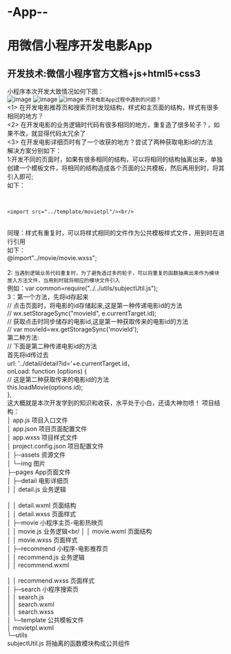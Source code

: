 # -App--<br/>
用微信小程序开发电影App<br/>
====
开发技术:微信小程序官方文档+js+html5+css3<br/>
----
小程序本次开发大致情况如何下图：<br/>
![image](https://github.com/wangxiaozhan/-App--/blob/master/images/01.png)   ![image](https://github.com/wangxiaozhan/-App--/blob/master/images/03.png)    ![image](https://github.com/wangxiaozhan/-App--/blob/master/images/03.png)
`开发电影App过程中遇到的问题？`<br/>
&lt;1&gt; 在开发电影推荐页和搜索页时发现结构，样式和主页面的结构，样式有很多相同的地方？<br/>
&lt;2&gt; 在开发电影的业务逻辑时代码有很多相同的地方，重复造了很多轮子？，如果不改，就显得代码太冗余了<br/>
&lt;3&gt; 在开发电影详细页时有了一个收获的地方？尝试了两种获取电影id的方法<br/>
解决方案分别如下：<br/>
1:开发不同的页面时，如果有很多相同的结构，可以将相同的结构抽离出来，单独创建一个模板文件，将相同的结构造成各个页面的公共模板，然后再用到时，将其引入即可;<br/>
如下：<br/>
<!-- 电影信息区域 --><br/>
    <import src="../template/movietpl"/><br/>
  <template is="movies" data="{{movies}}"></template><br/>
  同理：样式有重复时，可以将样式相同的文件作为公共模板样式文件，用到时在进行引用<br/>
  如下：<br/>
  @import"../movie/movie.wxss";<br/>
 <br/>
2: `当遇到逻辑业务代码重复时，为了避免造过多的轮子，可以将重复的函数抽离出来作为模块放入方法文件，当用到时就将相应的模块文件引入`<br/>
例如：var common=require("../../utils/subjectUtil.js");<br/> 
3：第一个方法，先将id存起来<br/>
// 点击页面时，将电影的id存储起来,这是第一种传递电影id的方法<br/>
    // wx.setStorageSync("movieId", e.currentTarget.id);<br/>
    // 获取点击时同步储存的电影id,这是第一种获取传来的电影id的方法<br/>
    // var movieId=wx.getStorageSync('movieId');<br/>
    第二种方法:<br/>
      // 下面是第二种传递电影id的方法<br/>
      首先将id传过去<br/>
      url: '../detail/detail?id='+e.currentTarget.id，<br/>
      onLoad: function (options) {<br/>
    // 这是第二种获取传来的电影id的方法<br/>
    this.loadMovie(options.id);<br/>
  },<br/>
  这大概就是本次开发学到的知识和收获，水平处于小白，还请大神勿喷！
项目结构：<br/>
│  app.js      项目入口文件<br/>
│  app.json     项目页面配置文件<br/>
│  app.wxss      项目样式文件<br/>
│  project.config.json    项目配置文件<br/>
│
├─assets          资源文件<br/>
│  └─img          图片<br/>
├─pages            App页面文件<br/>
│  ├─detail         电影详细页<br/>
│  │      detail.js       业务逻辑<br/>      
│  │      detail.wxml     页面结构<br/>
│  │      detail.wxss       页面样式<br/>
│  ├─movie                  小程序主页-电影热映页<br/>
│  │      movie.js          业务逻辑<br/
│  │      movie.wxml         页面结构<br/>
│  │      movie.wxss          页面样式<br/>
│  ├─recommend                小程序-电影推荐页<br/>
│  │      recommend.js        业务逻辑<br/>
│  │      recommend.wxml  <br/>      
│  │      recommend.wxss        页面样式<br/>
│  ├─search                     小程序搜索页<br/>
│  │      search.js<br/>
│  │      search.wxml<br/>
│  │      search.wxss<br/>
│  └─template                  公共模板文件<br/>
│          movietpl.wxml<br/>
└─utils<br/>
        subjectUtil.js          将抽离的函数模块构成公共组件</br>
